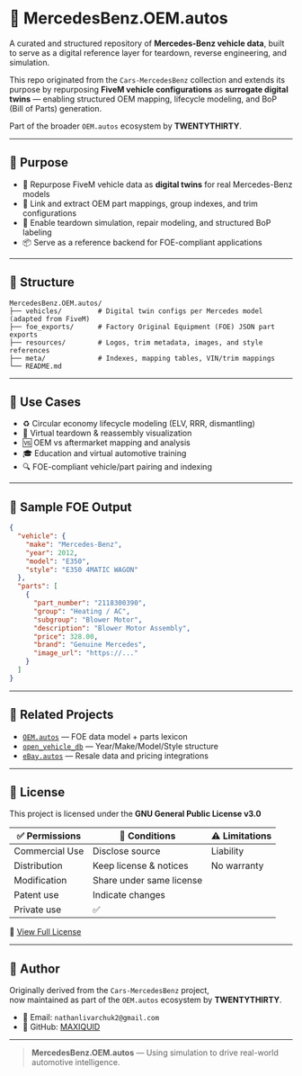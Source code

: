 # 🏁 MercedesBenz.OEM.autos

A curated and structured repository of **Mercedes-Benz vehicle data**, built to serve as a digital reference layer for teardown, reverse engineering, and simulation.

This repo originated from the `Cars-MercedesBenz` collection and extends its purpose by repurposing **FiveM vehicle configurations** as **surrogate digital twins** — enabling structured OEM mapping, lifecycle modeling, and BoP (Bill of Parts) generation.

Part of the broader `OEM.autos` ecosystem by **TWENTYTHIRTY**.

---

## 🎯 Purpose

- 🔁 Repurpose FiveM vehicle data as **digital twins** for real Mercedes-Benz models  
- 🧩 Link and extract OEM part mappings, group indexes, and trim configurations  
- 🔧 Enable teardown simulation, repair modeling, and structured BoP labeling  
- 📦 Serve as a reference backend for FOE-compliant applications  

---

## 📁 Structure

```text
MercedesBenz.OEM.autos/
├── vehicles/         # Digital twin configs per Mercedes model (adapted from FiveM)
├── foe_exports/      # Factory Original Equipment (FOE) JSON part exports
├── resources/        # Logos, trim metadata, images, and style references
├── meta/             # Indexes, mapping tables, VIN/trim mappings
└── README.md
```

---

## 🔧 Use Cases

- ♻️ Circular economy lifecycle modeling (ELV, RRR, dismantling)
- 🧠 Virtual teardown & reassembly visualization
- 🆚 OEM vs aftermarket mapping and analysis
- 🎓 Education and virtual automotive training
- 🔍 FOE-compliant vehicle/part pairing and indexing

---

## 🧠 Sample FOE Output

```json
{
  "vehicle": {
    "make": "Mercedes-Benz",
    "year": 2012,
    "model": "E350",
    "style": "E350 4MATIC WAGON"
  },
  "parts": [
    {
      "part_number": "2118300390",
      "group": "Heating / AC",
      "subgroup": "Blower Motor",
      "description": "Blower Motor Assembly",
      "price": 328.00,
      "brand": "Genuine Mercedes",
      "image_url": "https://..."
    }
  ]
}
```

---

## 🔗 Related Projects

- [`OEM.autos`](https://github.com/your-org/OEM.autos) — FOE data model + parts lexicon
- [`open_vehicle_db`](https://github.com/your-org/open_vehicle_db) — Year/Make/Model/Style structure
- [`eBay.autos`](https://github.com/your-org/eBay.autos) — Resale data and pricing integrations

---

## 📜 License

This project is licensed under the **GNU General Public License v3.0**

| ✅ Permissions      | 📌 Conditions              | ⚠️ Limitations  |
|--------------------|---------------------------|-----------------|
| Commercial Use     | Disclose source           | Liability       |
| Distribution       | Keep license & notices    | No warranty     |
| Modification       | Share under same license  |                 |
| Patent use         | Indicate changes          |                 |
| Private use        | ✅                         |                 |

🔗 [View Full License](https://choosealicense.com/licenses/gpl-3.0/)

---

## 👤 Author

Originally derived from the `Cars-MercedesBenz` project,  
now maintained as part of the `OEM.autos` ecosystem by **TWENTYTHIRTY**.

- 📧 Email: `nathanlivarchuk2@gmail.com`  
- 👤 GitHub: [MAXIQUID](https://github.com/MAXIQUID)

---

> **MercedesBenz.OEM.autos** — Using simulation to drive real-world automotive intelligence.